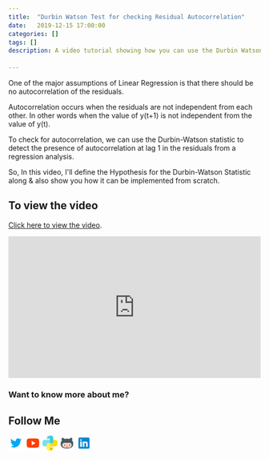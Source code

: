 ```yaml
---
title:  "Durbin Watson Test for checking Residual Autocorrelation"
date:   2019-12-15 17:00:00
categories: []
tags: []
description: A video tutorial showing how you can use the Durbin Watson statistic to detect the presence of autocorrelation at lag 1 in the residuals from a regression analysis.

---
```


One of the major assumptions of Linear Regression is that there should be no autocorrelation of the residuals.

Autocorrelation occurs when the residuals are not independent from each other.  In other words when the value of y(t+1) is not independent from the value of y(t).

To check for autocorrelation, we can use the Durbin-Watson statistic to detect the presence of autocorrelation at lag 1 in the residuals from a regression analysis.

So, In this video, I'll define the Hypothesis for the Durbin-Watson Statistic along & also show you how it can be implemented from scratch.

## To view the video

<p> <a href="https://www.youtube.com/watch?v=FiBBpscb6es">Click here to view the video</a>.</p>

<div style="position: relative; padding-bottom: 56.25%; height: 0; overflow: hidden;">
  <iframe src="https://www.youtube.com/embed/FiBBpscb6es" style="position: absolute; top: 0; left: 0; width: 100%; height: 100%; border:0;" allowfullscreen title="YouTube Video"></iframe>
</div>

### Want to know more about me?
## Follow Me
<a href="https://twitter.com/_bhaveshbhatt" target="_blank"><img class="ai-subscribed-social-icon" src="/assets/images/tw.png" width="30"></a>
<a href="https://www.youtube.com/bhaveshbhatt8791/" target="_blank"><img class="ai-subscribed-social-icon" src="/assets/images/ytb.png" width="30"></a>
<a href="https://www.youtube.com/PythonTricks/" target="_blank"><img class="ai-subscribed-social-icon" src="/assets/images/python_logo.png" width="30"></a>
<a href="https://github.com/bhattbhavesh91" target="_blank"><img class="ai-subscribed-social-icon" src="/assets/images/gthb.png" width="30"></a>
<a href="https://www.linkedin.com/in/bhattbhavesh91/" target="_blank"><img class="ai-subscribed-social-icon" src="/assets/images/lnkdn.png" width="30"></a>
